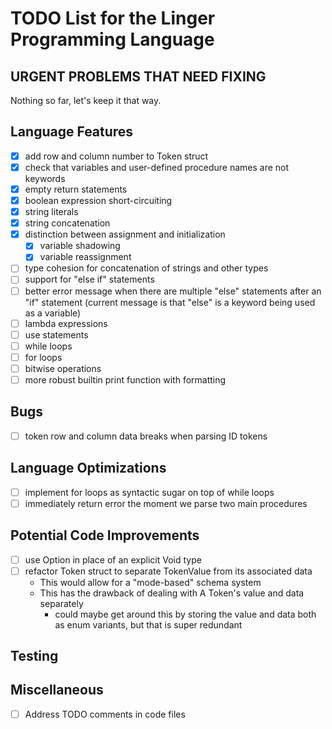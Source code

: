 # TODO List for the Linger Programming Language

## URGENT PROBLEMS THAT NEED FIXING

Nothing so far, let's keep it that way.

## Language Features

- [x] add row and column number to Token struct
- [x] check that variables and user-defined procedure names are not keywords
- [x] empty return statements
- [x] boolean expression short-circuiting
- [x] string literals
- [x] string concatenation
- [x] distinction between assignment and initialization
  - [x] variable shadowing
  - [x] variable reassignment
- [ ] type cohesion for concatenation of strings and other types
- [ ] support for "else if" statements
- [ ] better error message when there are multiple "else" statements after an
      "if" statement (current message is that "else" is a keyword being used as
      a variable)
- [ ] lambda expressions
- [ ] use statements
- [ ] while loops
- [ ] for loops
- [ ] bitwise operations
- [ ] more robust builtin print function with formatting

## Bugs

- [ ] token row and column data breaks when parsing ID tokens

## Language Optimizations

- [ ] implement for loops as syntactic sugar on top of while loops
- [ ] immediately return error the moment we parse two main procedures

## Potential Code Improvements

- [ ] use Option<Value> in place of an explicit Void type
- [ ] refactor Token struct to separate TokenValue from its associated data
  - This would allow for a "mode-based" schema system
  - This has the drawback of dealing with A Token's value and data separately
    - could maybe get around this by storing the value and data both as enum
      variants, but that is super redundant

## Testing

## Miscellaneous

- [ ] Address TODO comments in code files

